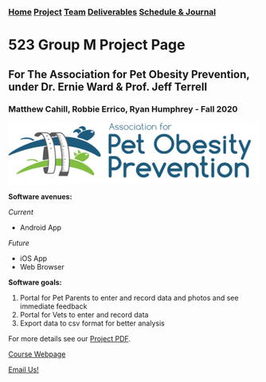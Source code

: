 ### [Home](https://mtcahill57.github.io/523-fa20-m.github.io/)  [Project](project.md) [Team](team.md)  [Deliverables](deliverables.md) [Schedule & Journal](journal-sched.md)

# 523 Group M Project Page
## For The Association for Pet Obesity Prevention, under Dr. Ernie Ward & Prof. Jeff Terrell
### Matthew Cahill, Robbie Errico, Ryan Humphrey - Fall 2020

![Logo](apop-logo.png)

**Software avenues:**

_Current_
- Android App

_Future_
- iOS App
- Web Browser

**Software goals:**
1. Portal for Pet Parents to enter and record data and photos and see immediate feedback
2. Portal for Vets to enter and record data
3. Export data to csv format for better analysis

For more details see our [Project PDF](https://comp523.cs.unc.edu/f20/clients/ward.pdf).

[Course Webpage](https://comp523.cs.unc.edu/)

[Email Us!](mailto:mtcahill@live.unc.edu,rmerrico@live.unc.edu,ryanh777@live.unc.edu)
